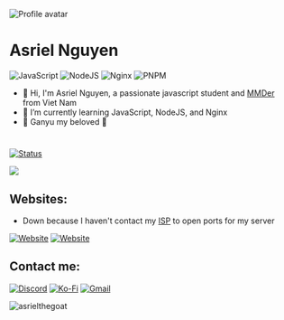 ![Profile avatar](https://cdn.discordapp.com/avatars/449027724338659331/8702f62aa8cbf4fc33a2be8cfcd9c2a0)

# Asriel Nguyen
<!-- Badges -->
![JavaScript](https://img.shields.io/badge/javascript-%23323330.svg?style=for-the-badge&logo=javascript&logoColor=%23F7DF1E)
![NodeJS](https://img.shields.io/badge/node.js-6DA55F?style=for-the-badge&logo=node.js&logoColor=white)
![Nginx](https://img.shields.io/badge/nginx-%23009639.svg?style=for-the-badge&logo=nginx&logoColor=white)
![PNPM](https://img.shields.io/badge/pnpm-%234a4a4a.svg?style=for-the-badge&logo=pnpm&logoColor=f69220)

-   👋 Hi, I'm Asriel Nguyen, a passionate javascript student and [MMDer](https://en.wikipedia.org/wiki/MikuMikuDance) from Viet Nam
-   🌱 I’m currently learning JavaScript, NodeJS, and Nginx
-   🐐 Ganyu my beloved 🥰
#
<!-- Discord status -->

[![Status](https://discord.c99.nl/widget/theme-4/449027724338659331.png)](https://discordapp.com/users/449027724338659331)

<!-- My stats -->
<img src="https://github-readme-stats.vercel.app/api?username=asrielthegoat&show_icons=true&line_height=45&theme=dracula&include_all_commits=true" />

<!-- Contact infos -->
## Websites: 
- Down because I haven't contact my [ISP](https://vnpt.com.vn) to open ports for my server

[![Website](https://img.shields.io/badge/dreemurrs.eu.org-4285F4?style=for-the-badge&logo=GoogleChrome&logoColor=white)](https://dreemurrs.eu.org)
[![Website](https://img.shields.io/badge/segs.eu.org-0078D7?style=for-the-badge&logo=Microsoft-edge&logoColor=white)](https://segs.eu.org)

## Contact me:

[![Discord](https://img.shields.io/badge/asrielthegoat-5865F2?style=for-the-badge&logo=discord&logoColor=white)](https://discordapp.com/users/449027724338659331)
[![Ko-Fi](https://img.shields.io/badge/AsrieltheGoat-F16061?style=for-the-badge&logo=ko-fi&logoColor=white)](https://ko-fi.com/asrielthegoat)
[![Gmail](https://img.shields.io/badge/ganyu@segs.eu.org-D14836?style=for-the-badge&logo=gmail&logoColor=white)](emailto:ganyu@segs.eu.org)

<!-- Views -->
<p><img src="https://komarev.com/ghpvc/?username=asrielthegoat&label=Profile%20views&color=0e75b6&style=flat" alt="asrielthegoat" /></p>
